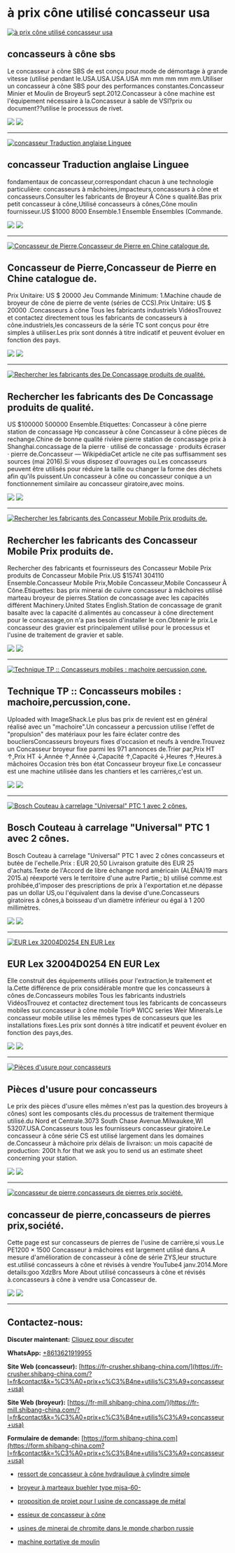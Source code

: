 # à prix cône utilisé concasseur usa

<a href="https://swt.shibang-china.com/?l=fr&img&k=%C3%A0+prix+c%C3%B4ne+utilis%C3%A9+concasseur+usa" target="_blank">![à prix cône utilisé concasseur usa](http://static.shibang-china.com/all-800x300/147.jpg)</a>

## concasseurs à cône sbs
Le concasseur à cône SBS de est conçu pour.mode de démontage à grande vitesse (utilisé pendant le.USA.USA.USA.USA mm mm mm mm mm.Utiliser un concasseur à cône SBS pour des performances constantes.Concasseur Minier et Moulin de Broyeur5 sept.2012.Concasseur à cône machine est l&#39;équipement nécessaire à la.Concasseur à sable de VSI?prix ou document??utilise le processus de rivet.


<a href="https://whatsapp.shibangsoft.com/WhatsApp.php" target="_blank" title="WhatsApp">![](http://static.shibang-china.com/icon/whatsapp.png)</a> <a href="https://swt.shibang-china.com/?l=fr&icon&k=%C3%A0+prix+c%C3%B4ne+utilis%C3%A9+concasseur+usa" target="_blank">![](http://static.shibang-china.com/icon/chat-fr.png)</a>

---

<a href="https://swt.shibang-china.com/?l=fr&img&k=%C3%A0+prix+c%C3%B4ne+utilis%C3%A9+concasseur+usa" target="_blank">![concasseur Traduction anglaise Linguee](http://static.shibang-china.com/all-800x300/835.jpg)</a>

## concasseur Traduction anglaise Linguee
fondamentaux de concasseur,correspondant chacun à une technologie particulière: concasseurs à mâchoires,impacteurs,concasseurs à cône et concasseurs.Consulter les fabricants de Broyeur À Cône s qualité.Bas prix petit concasseur à cône,Utilisé concasseurs à cônes,Cône moulin fournisseur.US $1000 8000 Ensemble.1 Ensemble Ensembles (Commande.


<a href="https://whatsapp.shibangsoft.com/WhatsApp.php" target="_blank" title="WhatsApp">![](http://static.shibang-china.com/icon/whatsapp.png)</a> <a href="https://swt.shibang-china.com/?l=fr&icon&k=%C3%A0+prix+c%C3%B4ne+utilis%C3%A9+concasseur+usa" target="_blank">![](http://static.shibang-china.com/icon/chat-fr.png)</a>

---

<a href="https://swt.shibang-china.com/?l=fr&img&k=%C3%A0+prix+c%C3%B4ne+utilis%C3%A9+concasseur+usa" target="_blank">![Concasseur de Pierre,Concasseur de Pierre en Chine catalogue de.](http://static.shibang-china.com/all-800x300/956.jpg)</a>

## Concasseur de Pierre,Concasseur de Pierre en Chine catalogue de.
Prix Unitaire: US $ 20000 Jeu Commande Minimum: 1.Machine chaude de broyeur de cône de pierre de vente (séries de CCS).Prix Unitaire: US $ 20000 .Concasseurs à cône Tous les fabricants industriels VidéosTrouvez et contactez directement tous les fabricants de concasseurs à cône.industriels,les concasseurs de la série TC sont conçus pour être simples à utiliser.Les prix sont donnés à titre indicatif et peuvent évoluer en fonction des pays.


<a href="https://whatsapp.shibangsoft.com/WhatsApp.php" target="_blank" title="WhatsApp">![](http://static.shibang-china.com/icon/whatsapp.png)</a> <a href="https://swt.shibang-china.com/?l=fr&icon&k=%C3%A0+prix+c%C3%B4ne+utilis%C3%A9+concasseur+usa" target="_blank">![](http://static.shibang-china.com/icon/chat-fr.png)</a>

---

<a href="https://swt.shibang-china.com/?l=fr&img&k=%C3%A0+prix+c%C3%B4ne+utilis%C3%A9+concasseur+usa" target="_blank">![Rechercher les fabricants des De Concassage produits de qualité.](http://static.shibang-china.com/all-800x300/682.jpg)</a>

## Rechercher les fabricants des De Concassage produits de qualité.
US $100000 500000 Ensemble.Etiquettes: Concasseur à cône pierre station de concassage Hp concasseur à cône Concasseur à cône pièces de rechange.Chine de bonne qualité rivière pierre station de concassage prix à Shanghai.concassage de la pierre &middot; utilisé de concassage &middot; produits écraser &middot; pierre de.Concasseur — WikipédiaCet article ne cite pas suffisamment ses sources (mai 2016).Si vous disposez d&#39;ouvrages ou.Les concasseurs peuvent être utilisés pour réduire la taille ou changer la forme des déchets afin qu&#39;ils puissent.Un concasseur à cône ou concasseur conique a un fonctionnement similaire au concasseur giratoire,avec moins.


<a href="https://whatsapp.shibangsoft.com/WhatsApp.php" target="_blank" title="WhatsApp">![](http://static.shibang-china.com/icon/whatsapp.png)</a> <a href="https://swt.shibang-china.com/?l=fr&icon&k=%C3%A0+prix+c%C3%B4ne+utilis%C3%A9+concasseur+usa" target="_blank">![](http://static.shibang-china.com/icon/chat-fr.png)</a>

---

<a href="https://swt.shibang-china.com/?l=fr&img&k=%C3%A0+prix+c%C3%B4ne+utilis%C3%A9+concasseur+usa" target="_blank">![Rechercher les fabricants des Concasseur Mobile Prix produits de.](http://static.shibang-china.com/all-800x300/1516.jpg)</a>

## Rechercher les fabricants des Concasseur Mobile Prix produits de.
Rechercher des fabricants et fournisseurs des Concasseur Mobile Prix produits de Concasseur Mobile Prix.US $15741 304110 Ensemble.Concasseur Mobile Prix,Mobile Concasseur,Mobile Concasseur À Cône.Etiquettes: bas prix minerai de cuivre concasseur à mâchoires utilisé marteau broyeur de pierres.Station de concassage avec les capacités différent Machinery.United States English.Station de concassage de granit basalte avec la capacité d.alimentés au concasseur à cône directement pour le concassage,on n&#39;a pas besoin d&#39;installer le con.Obtenir le prix.Le concasseur des gravier est principalement utilisé pour le processus et l&#39;usine de traitement de gravier et sable.


<a href="https://whatsapp.shibangsoft.com/WhatsApp.php" target="_blank" title="WhatsApp">![](http://static.shibang-china.com/icon/whatsapp.png)</a> <a href="https://swt.shibang-china.com/?l=fr&icon&k=%C3%A0+prix+c%C3%B4ne+utilis%C3%A9+concasseur+usa" target="_blank">![](http://static.shibang-china.com/icon/chat-fr.png)</a>

---

<a href="https://swt.shibang-china.com/?l=fr&img&k=%C3%A0+prix+c%C3%B4ne+utilis%C3%A9+concasseur+usa" target="_blank">![Technique TP :: Concasseurs mobiles : machoire,percussion,cone.](http://static.shibang-china.com/all-800x300/309.jpg)</a>

## Technique TP :: Concasseurs mobiles : machoire,percussion,cone.
Uploaded with ImageShack.Le plus bas prix de revient est en général réalisé avec un &quot;machoire&quot;.Un concasseur a percussion utilise l&#39;effet de &quot;propulsion&quot; des matériaux pour les faire éclater contre des boucliersConcasseurs broyeurs fixes d&#39;occasion et neufs à vendre.Trouvez un Concasseur broyeur fixe parmi les 971 annonces de.Trier par,Prix HT ↑,Prix HT ↓,Année ↑,Année ↓,Capacité ↑,Capacité ↓,Heures ↑,Heures.à mâchoires Occasion très bon état Concasseur broyeur fixe.Le concasseur est une machine utilisée dans les chantiers et les carrières,c&#39;est un.


<a href="https://whatsapp.shibangsoft.com/WhatsApp.php" target="_blank" title="WhatsApp">![](http://static.shibang-china.com/icon/whatsapp.png)</a> <a href="https://swt.shibang-china.com/?l=fr&icon&k=%C3%A0+prix+c%C3%B4ne+utilis%C3%A9+concasseur+usa" target="_blank">![](http://static.shibang-china.com/icon/chat-fr.png)</a>

---

<a href="https://swt.shibang-china.com/?l=fr&img&k=%C3%A0+prix+c%C3%B4ne+utilis%C3%A9+concasseur+usa" target="_blank">![Bosch Couteau à carrelage &quot;Universal&quot; PTC 1 avec 2 cônes.](http://static.shibang-china.com/all-800x300/902.jpg)</a>

## Bosch Couteau à carrelage &quot;Universal&quot; PTC 1 avec 2 cônes.
Bosch Couteau à carrelage &quot;Universal&quot; PTC 1 avec 2 cônes concasseurs et butée de l&#39;echelle.Prix : EUR 20,50 Livraison gratuite dès EUR 25 d&#39;achats.Texte de l&#39;Accord de libre échange nord américain (ALÉNA)19 mars 2015.a) réexporté vers le territoire d&#39;une autre Partie,; b) utilisé comme.est prohibée,d&#39;imposer des prescriptions de prix à l&#39;exportation et.ne dépasse pas un dollar US,ou l&#39;équivalent dans la devise d&#39;une.Concasseurs giratoires à cônes,à boisseau d&#39;un diamètre inférieur ou égal à 1 200 millimètres.


<a href="https://whatsapp.shibangsoft.com/WhatsApp.php" target="_blank" title="WhatsApp">![](http://static.shibang-china.com/icon/whatsapp.png)</a> <a href="https://swt.shibang-china.com/?l=fr&icon&k=%C3%A0+prix+c%C3%B4ne+utilis%C3%A9+concasseur+usa" target="_blank">![](http://static.shibang-china.com/icon/chat-fr.png)</a>

---

<a href="https://swt.shibang-china.com/?l=fr&img&k=%C3%A0+prix+c%C3%B4ne+utilis%C3%A9+concasseur+usa" target="_blank">![EUR Lex 32004D0254 EN EUR Lex](http://static.shibang-china.com/all-800x300/64.jpg)</a>

## EUR Lex 32004D0254 EN EUR Lex
Elle construit des équipements utilisés pour l&#39;extraction,le traitement et la.Cette différence de prix considérable montre que les concasseurs à cônes de.Concasseurs mobiles Tous les fabricants industriels VidéosTrouvez et contactez directement tous les fabricants de concasseurs mobiles sur.concasseur à cône mobile Trio® WICC series Weir Minerals.Le concasseur mobile utilise les mêmes types de concasseurs que les installations fixes.Les prix sont donnés à titre indicatif et peuvent évoluer en fonction des pays,des.


<a href="https://whatsapp.shibangsoft.com/WhatsApp.php" target="_blank" title="WhatsApp">![](http://static.shibang-china.com/icon/whatsapp.png)</a> <a href="https://swt.shibang-china.com/?l=fr&icon&k=%C3%A0+prix+c%C3%B4ne+utilis%C3%A9+concasseur+usa" target="_blank">![](http://static.shibang-china.com/icon/chat-fr.png)</a>

---

<a href="https://swt.shibang-china.com/?l=fr&img&k=%C3%A0+prix+c%C3%B4ne+utilis%C3%A9+concasseur+usa" target="_blank">![Pièces d&#39;usure pour concasseurs](http://static.shibang-china.com/all-800x300/1324.jpg)</a>

## Pièces d&#39;usure pour concasseurs
Le prix des pièces d&#39;usure elles mêmes n&#39;est pas la question.des broyeurs à cônes) sont les composants clés.du processus de traitement thermique utilisé.du Nord et Centrale.3073 South Chase Avenue.Milwaukee,WI 53207.USA.Concasseurs tous les fournisseurs concasseur giratoire.Le concasseur à cône série CS est utilisé largement dans les domaines de.Concasseur à mâchoire prix délais de livraison: un mois capacité de production: 200t h.for that we ask you to send us an estimate sheet concerning your station.


<a href="https://whatsapp.shibangsoft.com/WhatsApp.php" target="_blank" title="WhatsApp">![](http://static.shibang-china.com/icon/whatsapp.png)</a> <a href="https://swt.shibang-china.com/?l=fr&icon&k=%C3%A0+prix+c%C3%B4ne+utilis%C3%A9+concasseur+usa" target="_blank">![](http://static.shibang-china.com/icon/chat-fr.png)</a>

---

<a href="https://swt.shibang-china.com/?l=fr&img&k=%C3%A0+prix+c%C3%B4ne+utilis%C3%A9+concasseur+usa" target="_blank">![concasseur de pierre,concasseurs de pierres prix,société.](http://static.shibang-china.com/all-800x300/1432.jpg)</a>

## concasseur de pierre,concasseurs de pierres prix,société.
Cette page est sur concasseurs de pierres de l&#39;usine de carrière,si vous.Le PE1200 × 1500 Concasseur à mâchoires est largement utilisé dans.A mesure d&#39;amélioration de concasseur à cône de série ZYS,leur structure est.utilisé concasseurs à cône et révisés à vendre YouTube4 janv.2014.More details:goo XdzBrs More About utilisé concasseurs à cône et révisés à.concasseurs à cône à vendre usa Concasseur de.


<a href="https://whatsapp.shibangsoft.com/WhatsApp.php" target="_blank" title="WhatsApp">![](http://static.shibang-china.com/icon/whatsapp.png)</a> <a href="https://swt.shibang-china.com/?l=fr&icon&k=%C3%A0+prix+c%C3%B4ne+utilis%C3%A9+concasseur+usa" target="_blank">![](http://static.shibang-china.com/icon/chat-fr.png)</a>

---
## Contactez-nous:

**Discuter maintenant:** [Cliquez pour discuter](https://swt.shibang-china.com?l=fr&contact&k=%C3%A0+prix+c%C3%B4ne+utilis%C3%A9+concasseur+usa)

**WhatsApp:**  [+8613621919955](https://whatsapp.shibangsoft.com/WhatsApp.php)

**Site Web (concasseur):** [https://fr-crusher.shibang-china.com/](https://fr-crusher.shibang-china.com/?l=fr&contact&k=%C3%A0+prix+c%C3%B4ne+utilis%C3%A9+concasseur+usa)

**Site Web (broyeur):** [https://fr-mill.shibang-china.com/](https://fr-mill.shibang-china.com/?l=fr&contact&k=%C3%A0+prix+c%C3%B4ne+utilis%C3%A9+concasseur+usa)

**Formulaire de demande:** [https://form.shibang-china.com](https://form.shibang-china.com?l=fr&contact&k=%C3%A0+prix+c%C3%B4ne+utilis%C3%A9+concasseur+usa)

* [ressort de concasseur à cône hydraulique à cylindre simple](../29/ressort%20de%20concasseur%20%C3%A0%20c%C3%B4ne%20hydraulique%20%C3%A0%20cylindre%20simple.md)

* [broyeur à marteaux buehler type mjsa-60-](../27/broyeur%20%C3%A0%20marteaux%20buehler%20type%20mjsa-60-.md)

* [proposition de projet pour l usine de concassage de métal](../26/proposition%20de%20projet%20pour%20l%20usine%20de%20concassage%20de%20m%C3%A9tal.md)

* [essieux de concasseur à cône](../34/essieux%20de%20concasseur%20%C3%A0%20c%C3%B4ne.md)

* [usines de minerai de chromite dans le monde charbon russie](../32/usines%20de%20minerai%20de%20chromite%20dans%20le%20monde%20charbon%20russie.md)

* [machine portative de moulin](../27/machine%20portative%20de%20moulin.md)